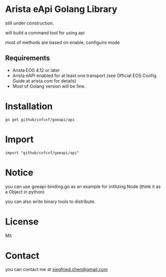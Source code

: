 # Arista eApi Golang Library

still under construction.

will build a command tool for using api

most of methods are based on enable, configuire mode


## Requirements

* Arista EOS 4.12 or later
* Arista eAPI enabled for at least one transport (see Official EOS Config Guide
  at arista.com for details)
* Most of Golang version will be fine.

# Installation

`go get github/cxfcxf/goeapi/api`

# Import

`import "github/cxfcxf/goeapi/api"`


# Notice

you can use goeapi-binding.go as an example for initlizing Node (think it as a Object in python)

you can also write binary tools to distribute.


# License

Mit

# Contact

you can contact me at siegfried.chen@gmail.com